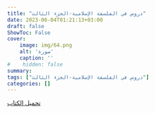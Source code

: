 ```yaml
---
title: "دروس في الفلسفة الإسلامية-الجزء الثالث"
date: 2023-06-04T01:21:13+03:00
draft: false
ShowToc: False
cover:
    image: img/64.png
    alt: 'صورة'
    caption: ''
#    hidden: false
summary: 
tags: ["دروس في الفلسفة الإسلامية-الجزء الثالث"]
categories: []
---
```

[تحميل الكتاب](./../../books/64.pdf)

